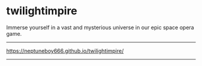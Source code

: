 # twilightimpire
Immerse yourself in a vast and mysterious universe in our epic space  opera game.

----------------------

 https://neptuneboy666.github.io/twilightimpire/

--------------------------
